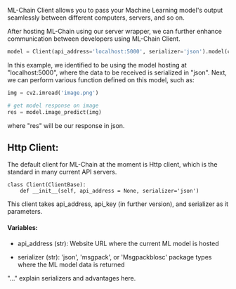 
ML-Chain Client allows you to pass your Machine Learning model's output seamlessly between different 
computers, servers, and so on.

After hosting ML-Chain using our server wrapper, we can further enhance communication between
developers using ML-Chain Client.

```python
model = Client(api_address='localhost:5000', serializer='json').model(check_status=False)
```

In this example, we identified to be using the model hosting at "localhost:5000", where the data to be received is
serialized in "json". Next, we can perform various function defined on this model, such as:

```python
img = cv2.imread('image.png')

# get model response on image
res = model.image_predict(img)
```

where "res" will be our response in json.

## Http Client:

The default client for ML-Chain at the moment is Http client, which is the standard in many current API servers.

```
class Client(ClientBase):
    def __init__(self, api_address = None, serializer='json')
```

This client takes api_address, api_key (in further version), and serializer as it parameters. 

#### Variables:

- api_address (str): Website URL where the current ML model is hosted

- serializer (str): 'json', 'msgpack', or 'Msgpackblosc' package types where the ML model data is returned

"..." explain serializers and advantages here.